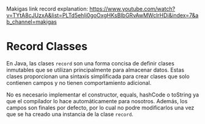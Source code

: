 Makigas link record explanation:
https://www.youtube.com/watch?v=TYtA8cJUzxA&list=PLTd5ehIj0goOxgHKsBIbGRvAwMWclrHDi&index=7&ab_channel=makigas

# Record Classes

En Java, las clases `record` son una forma concisa de definir clases inmutables que se utilizan principalmente para almacenar datos. 
Estas clases proporcionan una sintaxis simplificada para crear clases que solo contienen campos y no tienen comportamiento adicional.

No es necesario implementar el constructor, equals, hashCode o toString 
ya que el compilador lo hace automáticamente para nosotros.
Además, los campos son finales por defecto, por lo cual no podre modificarlos una vez que se ha creado una instancia de la clase `record`.
